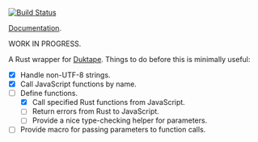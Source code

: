 [![Build Status](https://travis-ci.org/emk/duktape-rs.svg)](https://travis-ci.org/emk/duktape-rs)

[Documentation][apidoc].

[apidoc]: http://www.rust-ci.org/emk/ducktape-rs/doc/duktape/

WORK IN PROGRESS.

A Rust wrapper for [Duktape](http://duktape.org/).  Things to do before
this is minimally useful:

- [x] Handle non-UTF-8 strings.
- [x] Call JavaScript functions by name.
- [ ] Define functions.
  - [x] Call specified Rust functions from JavaScript.
  - [ ] Return errors from Rust to JavaScript.
  - [ ] Provide a nice type-checking helper for parameters.
- [ ] Provide macro for passing parameters to function calls.
